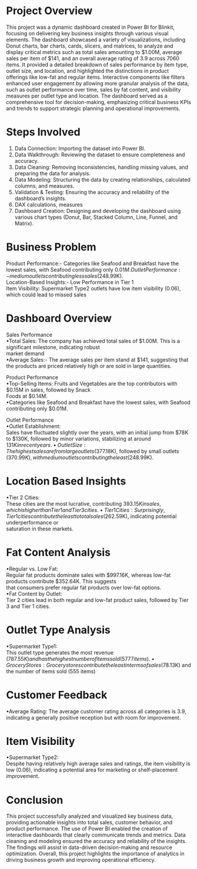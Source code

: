 # Project Overview  
This project was a dynamic dashboard created in Power BI for Blinkit, focusing on delivering key business insights through various visual elements. The dashboard showcased a variety of visualizations, including Donut charts, bar charts, cards, slicers, and matrices, to analyze and display critical metrics such as total sales amounting to $1.00M, average sales per item of $141, and an overall average rating of 3.9 across 7060 items. It provided a detailed breakdown of sales performance by item type, outlet size, and location, and highlighted the distinctions in product offerings like low-fat and regular items. Interactive components like filters enhanced user engagement by allowing more granular analysis of the data, such as outlet performance over time, sales by fat content, and visibility measures per outlet type and location. The dashboard served as a comprehensive tool for decision-making, emphasizing critical business KPIs and trends to support strategic planning and operational improvements.

# Steps Involved  
1. Data Connection: Importing the dataset into Power BI.  
2. Data Walkthrough: Reviewing the dataset to ensure completeness and accuracy.  
3. Data Cleaning: Removing inconsistencies, handling missing values, and preparing the data for analysis.  
4. Data Modeling: Structuring the data by creating relationships, calculated columns, and measures.  
5. Validation & Testing: Ensuring the accuracy and reliability of the dashboard’s insights.  
6. DAX calculations, measures  
7. Dashboard Creation: Designing and developing the dashboard using various chart types (Donut, Bar, Stacked Column, 
   Line, Funnel, and Matrix).

# Business Problem   
   Product Performance:- Categories like Seafood and Breakfast have the lowest sales, with Seafood contributing only     $0.01M.  
   Outlet Performance:- medium outlets contributing less sales ($248.99K).  
   Location-Based Insights:- Low Performance in Tier 1  
   Item Visibility: Supermarket Type2 outlets have low item visibility (0.06), which could lead to missed sales  
   
# Dashboard Overview  
   Sales Performance      
   •Total Sales: The company has achieved total sales of $1.00M. This is a significant milestone, indicating robust   
   market demand    
   •Average Sales:- The average sales per item stand at $141, suggesting that the products are priced relatively high 
   or are sold in large quantities.     
   
   Product Performance    
   •Top-Selling Items: Fruits and Vegetables are the top contributors with $0.15M in sales, followed by Snack  
    Foods at $0.14M.    
   •Categories like Seafood and Breakfast have the lowest sales, with Seafood contributing only $0.01M.  

Outlet Performance    
•Outlet Establishment:    
Sales have fluctuated slightly over the years, with an initial jump from $78K to $130K, followed by minor variations, 
  stabilizing at around $131K in recent years.  
•Outlet Size:  
The highest sales are from large outlets ($377.18K), followed by small outlets ($370.99K), with medium outlets  
 contributing the least ($248.99K).  

 # Location Based Insights  
•Tier 2 Cities:  
These cities are the most lucrative, contributing $393.15K in sales, which is higher than Tier 1 and Tier 3 cities.  
•Tier 1 Cities:  
Surprisingly, Tier 1 cities contribute the least to total sales ($262.59K), indicating potential underperformance or  
 saturation in these markets.  

 # Fat Content Analysis  
•Regular vs. Low Fat:  
Regular fat products dominate sales with $997.16K, whereas low-fat products contribute $352.64K. This suggests  
that consumers prefer regular fat products over low-fat options.  
•Fat Content by Outlet:  
Tier 2 cities lead in both regular and low-fat product sales, followed by Tier 3 and Tier 1 cities.  

# Outlet Type Analysis  
•Supermarket Type1:  
This outlet type generates the most revenue ($787.55K) and has the highest number of items sold (5777 items).  
•Grocery Stores:  
Grocery stores contribute the least in terms of sales ($78.13K) and the number of items sold (555 items)  

# Customer Feedback   
•Average Rating: The average customer rating across all categories is 3.9, indicating a generally positive reception   but with room for improvement.  

# Item Visibility  
•Supermarket Type2:  
Despite having relatively high average sales and ratings, the item visibility is low (0.06), indicating a potential   area for marketing or shelf-placement improvement.  

# Conclusion  
This project successfully analyzed and visualized key business data, providing actionable insights into total sales,   customer behavior, and product performance. The use of Power BI enabled the creation of interactive dashboards that   clearly communicate trends and metrics. Data cleaning and modeling ensured the accuracy and reliability of the   insights. The findings will assist in data-driven decision-making and resource optimization. Overall, this project   highlights the importance of analytics in driving business growth and improving operational efficiency.  


   
